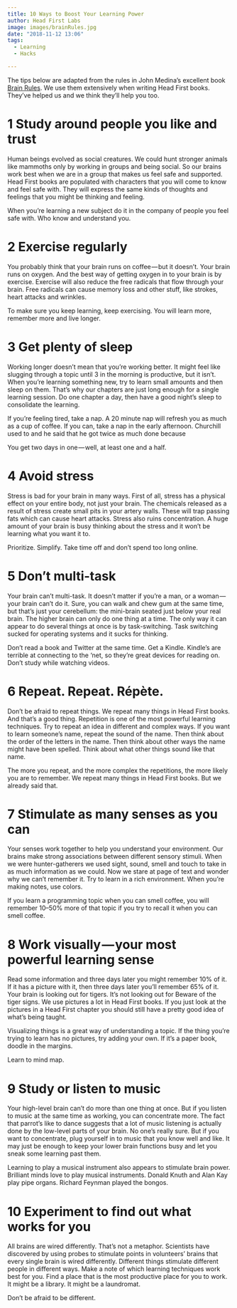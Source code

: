 ```yaml
---
title: 10 Ways to Boost Your Learning Power
author: Head First Labs
image: images/brainRules.jpg
date: "2018-11-12 13:06"
tags:
  - Learning
  - Hacks

---
```


The tips below are adapted from the rules in John Medina’s excellent book [Brain Rules](http://www.amazon.com/Brain-Rules-Updated-Expanded-Principles/dp/098326337X/ref=sr_1_1?ie=UTF8&qid=1409579494&sr=8-1&keywords=brain+rules). We use them extensively when writing Head First books. They’ve helped us and we think they’ll help you too.

# 1 Study around people you like and trust
Human beings evolved as social creatures. We could hunt stronger animals like mammoths only by working in groups and being social. So our brains work best when we are in a group that makes us feel safe and supported. Head First books are populated with characters that you will come to know and feel safe with. They will express the same kinds of thoughts and feelings that you might be thinking and feeling.

When you’re learning a new subject do it in the company of people you feel safe with. Who know and understand you.

# 2 Exercise regularly
You probably think that your brain runs on coffee — but it doesn’t. Your brain runs on oxygen. And the best way of getting oxygen in to your brain is by exercise. Exercise will also reduce the free radicals that flow through your brain. Free radicals can cause memory loss and other stuff, like strokes, heart attacks and wrinkles.

To make sure you keep learning, keep exercising. You will learn more, remember more and live longer.

# 3 Get plenty of sleep
Working longer doesn’t mean that you’re working better. It might feel like slugging through a topic until 3 in the morning is productive, but it isn’t. When you’re learning something new, try to learn small amounts and then sleep on them. That’s why our chapters are just long enough for a single learning session. Do one chapter a day, then have a good night’s sleep to consolidate the learning.

If you’re feeling tired, take a nap. A 20 minute nap will refresh you as much as a cup of coffee. If you can, take a nap in the early afternoon. Churchill used to and he said that he got twice as much done because

You get two days in one — well, at least one and a half.

# 4 Avoid stress
Stress is bad for your brain in many ways. First of all, stress has a physical effect on your entire body, not just your brain. The chemicals released as a result of stress create small pits in your artery walls. These will trap passing fats which can cause heart attacks. Stress also ruins concentration. A huge amount of your brain is busy thinking about the stress and it won’t be learning what you want it to.

Prioritize. Simplify. Take time off and don’t spend too long online.

# 5 Don’t multi-task
Your brain can’t multi-task. It doesn’t matter if you’re a man, or a woman — your brain can’t do it. Sure, you can walk and chew gum at the same time, but that’s just your cerebellum: the mini-brain seated just below your real brain. The higher brain can only do one thing at a time. The only way it can appear to do several things at once is by task-switching. Task switching sucked for operating systems and it sucks for thinking.

Don’t read a book and Twitter at the same time. Get a Kindle. Kindle’s are terrible at connecting to the ‘net, so they’re great devices for reading on. Don’t study while watching videos.

# 6 Repeat. Repeat. Répète.
Don’t be afraid to repeat things. We repeat many things in Head First books. And that’s a good thing. Repetition is one of the most powerful learning techniques. Try to repeat an idea in different and complex ways. If you want to learn someone’s name, repeat the sound of the name. Then think about the order of the letters in the name. Then think about other ways the name might have been spelled. Think about what other things sound like that name.

The more you repeat, and the more complex the repetitions, the more likely you are to remember. We repeat many things in Head First books. But we already said that.

# 7 Stimulate as many senses as you can
Your senses work together to help you understand your environment. Our brains make strong associations between different sensory stimuli. When we were hunter-gatherers we used sight, sound, smell and touch to take in as much information as we could. Now we stare at page of text and wonder why we can’t remember it. Try to learn in a rich environment. When you’re making notes, use colors.

If you learn a programming topic when you can smell coffee, you will remember 10–50% more of that topic if you try to recall it when you can smell coffee.

# 8 Work visually — your most powerful learning sense
Read some information and three days later you might remember 10% of it. If it has a picture with it, then three days later you’ll remember 65% of it. Your brain is looking out for tigers. It’s not looking out for Beware of the tiger signs. We use pictures a lot in Head First books. If you just look at the pictures in a Head First chapter you should still have a pretty good idea of what’s being taught.

Visualizing things is a great way of understanding a topic. If the thing you’re trying to learn has no pictures, try adding your own. If it’s a paper book, doodle in the margins.

Learn to mind map.

# 9 Study or listen to music
Your high-level brain can’t do more than one thing at once. But if you listen to music at the same time as working, you can concentrate more. The fact that parrot’s like to dance suggests that a lot of music listening is actually done by the low-level parts of your brain. No one’s really sure. But if you want to concentrate, plug yourself in to music that you know well and like. It may just be enough to keep your lower brain functions busy and let you sneak some learning past them.

Learning to play a musical instrument also appears to stimulate brain power. Brilliant minds love to play musical instruments. Donald Knuth and Alan Kay play pipe organs. Richard Feynman played the bongos.

# 10 Experiment to find out what works for you
All brains are wired differently. That’s not a metaphor. Scientists have discovered by using probes to stimulate points in volunteers’ brains that every single brain is wired differently. Different things stimulate different people in different ways. Make a note of which learning techniques work best for you. Find a place that is the most productive place for you to work. It might be a library. It might be a laundromat.

Don’t be afraid to be different.

